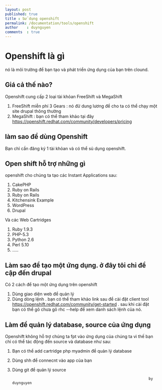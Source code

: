 ```yaml
---
layout: post
published: true
title : Sử dụng openshift
permalink: /documentation/tools/openshift
author    : duynguyen
comments  : true
---
```


# Openshift là gì

nó là môi trường để bạn tạo và phát triển ứng dụng của bạn trên clound.

## Giá cả thế nào?
 Openshift cung cấp 2 loại tài khỏan FreeShift và MegaShift
 
1. FreeShift miễn phí 3 Gears : nó đử dung lương để cho ta có thể chạy một site drupal thông thường
2. MegaShift : bạn có thể tham khảo tại đây https://openshift.redhat.com/community/developers/pricing

## làm sao để dùng Openshift
Bạn chỉ cần đăng ký 1 tài khỏan và có thể sủ dụng openshift.

## Open shift hỗ trợ những gì
openshift cho chúng ta tạo các Instant Applications sau:

1. CakePHP
1. Ruby on Rails
1. Ruby on Rails
1. Kitchensink Example
1. WordPress
1. Drupal

Và các Web Cartridges

1. Ruby 1.9.3
1. PHP-5.3
1. Python 2.6
1. Perl 5.10
1. .....

## Làm sao để tạo một ứng dụng. ở đây tôi chỉ đề cập đến drupal
Có 2 cách để tạo một ứng dụng trên openshift
1. Dùng giao diện web để quản lý
1. Dùng dòng lệnh . bạn có thể tham khảo link sau để cài đặt client tool https://openshift.redhat.com/community/get-started . sau khi cài đặt bạn có thể gõ chưa gõ rhc --help để xem danh sách lệnh của nó.

## Làm để quản lý database, source của ứng dụng
Openshift không hỗ trợ chúng ta fpt vào ứng dụng của chúng ta vì thế bạn chỉ có thể tác động đến source và database như sau:

1. Bạn có thể add cartridge php myadmin để quản lý database
1. Dùng shh để connecnt vào app của bạn
1. Dùng git để quản lý source



	                                                                  by duynguyen